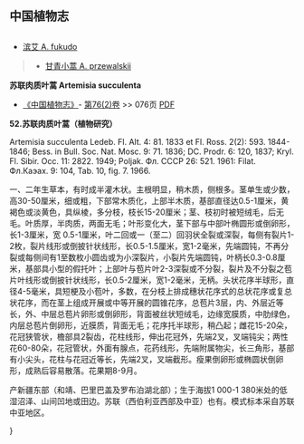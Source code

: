 
## 中国植物志

## 
* [滨艾  A.  fukudo](Artemisia-fukudo-滨艾.md)
> * [甘青小蒿  A.  przewalskii](Artemisia-przewalskii-甘青小蒿.md)

**苏联肉质叶蒿 Artemisia succulenta**

* [《中国植物志》](http://www.iplant.cn/frps)- [第76(2)卷](http://www.iplant.cn/frps/vol/76(2)) >> 076页 [PDF](http://www.iplant.cn/frps/pdf/76(2)/076.PDF)

**52.苏联肉质叶蒿（植物研究）**

Artemisia succulenta Ledeb. Fl. Alt. 4: 81. 1833 et Fl. Ross. 2(2): 593. 1844-1846; Bess. in Bull. Soc. Nat. Mosc. 9: 71. 1836; DC. Prodr. 6: 120, 1837; Kryl. Fl. Sibir. Occ. 11: 2822. 1949; Poljak. Фл. СССР 26: 521. 1961: Filat. Фл.Каэах. 9: 104, Tab. 10, fig. 7. 1966.

一、二年生草本，有时成半灌木状。主根明显，稍木质，侧根多。茎单生或少数，高30-50厘米，细或粗，下部常木质化，上部半木质，基部直径达0.5-1厘米，黄褐色或淡黄色，具纵棱，多分枝，枝长15-20厘米；茎、枝初时被短绒毛，后无毛。叶质厚，半肉质，两面无毛；叶形变化大，茎下部与中部叶椭圆形或倒卵形，长1-3厘米，宽 0.5-1厘米，叶二回或一（至二）回羽状全裂或深裂，每侧有裂片1-2枚，裂片线形或倒披针状线形，长0.5-1.5厘米，宽1-2毫米，先端圆钝，不再分裂或每侧间有1至数枚小圆齿或为小深裂片，小裂片先端圆钝，叶柄长0.3-0.8厘米，基部具小型的假托叶；上部叶与苞片叶2-3深裂或不分裂，裂片及不分裂之苞片叶线形或倒披针状线形，长0.5-2厘米，宽1-2毫米，无柄。头状花序半球形，直径4-5毫米，具短梗及小苞叶，多数，在分枝上排成穗状花序式的总状花序或复总状花序，而在茎上组成开展或中等开展的圆锥花序，总苞片3层，内、外层近等长，外、中层总苞片卵形或倒卵形，背面被丝状短绒毛，边缘宽膜质，中肋绿色，内层总苞片倒卵形，近膜质，背面无毛；花序托半球形，稍凸起；雌花15-20朵，花冠狭管状，檐部具2裂齿，花柱线形，伸出花冠外，先端2叉，叉端钝尖；两性花60-80朵，花冠管状，外面有腺点，花药线形，先端附属物尖，长三角形，基部有小尖头，花柱与花冠近等长，先端2叉，叉端截形。瘦果倒卵形或椭圆状倒卵形，成熟后容易散落。花果期8-9月。

产新疆东部（和靖、巴里巴盖及罗布泊湖北部）；生于海拔1 000-1 380米处的低湿沼泽、山间凹地或田边。苏联（西伯利亚西部及中亚）也有。模式标本采自苏联中亚地区。

}